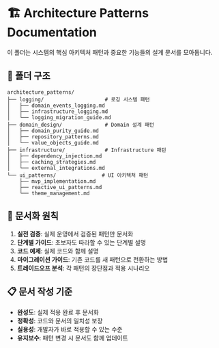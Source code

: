 # 🏗️ Architecture Patterns Documentation

이 폴더는 시스템의 핵심 아키텍처 패턴과 중요한 기능들의 설계 문서를 모아둡니다.

## 📂 폴더 구조

```
architecture_patterns/
├── logging/                    # 로깅 시스템 패턴
│   ├── domain_events_logging.md
│   ├── infrastructure_logging.md
│   └── logging_migration_guide.md
├── domain_design/              # Domain 설계 패턴
│   ├── domain_purity_guide.md
│   ├── repository_patterns.md
│   └── value_objects_guide.md
├── infrastructure/             # Infrastructure 패턴
│   ├── dependency_injection.md
│   ├── caching_strategies.md
│   └── external_integrations.md
└── ui_patterns/               # UI 아키텍처 패턴
    ├── mvp_implementation.md
    ├── reactive_ui_patterns.md
    └── theme_management.md
```

## 🎯 문서화 원칙

1. **실전 검증**: 실제 운영에서 검증된 패턴만 문서화
2. **단계별 가이드**: 초보자도 따라할 수 있는 단계별 설명
3. **코드 예제**: 실제 코드와 함께 설명
4. **마이그레이션 가이드**: 기존 코드를 새 패턴으로 전환하는 방법
5. **트레이드오프 분석**: 각 패턴의 장단점과 적용 시나리오

## 📋 문서 작성 기준

- **완성도**: 실제 적용 완료 후 문서화
- **정확성**: 코드와 문서의 일치성 보장
- **실용성**: 개발자가 바로 적용할 수 있는 수준
- **유지보수**: 패턴 변경 시 문서도 함께 업데이트

